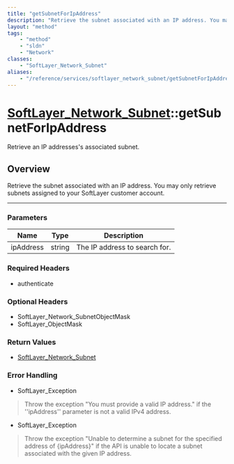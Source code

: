 ```yaml
---
title: "getSubnetForIpAddress"
description: "Retrieve the subnet associated with an IP address. You may only retrieve subnets assigned to your SoftLayer customer acc... "
layout: "method"
tags:
    - "method"
    - "sldn"
    - "Network"
classes:
    - "SoftLayer_Network_Subnet"
aliases:
    - "/reference/services/softlayer_network_subnet/getSubnetForIpAddress"
---
```

# [SoftLayer_Network_Subnet](/reference/services/SoftLayer_Network_Subnet)::getSubnetForIpAddress

Retrieve an IP addresses's associated subnet.


## Overview 
Retrieve the subnet associated with an IP address. You may only retrieve subnets assigned to your SoftLayer customer account. 

-----

### Parameters 
|Name | Type | Description |
| --- | --- | --- |
|ipAddress| string| The IP address to search for.|


### Required Headers
* authenticate


### Optional Headers
* SoftLayer_Network_SubnetObjectMask
* SoftLayer_ObjectMask

### Return Values
* <a href='/reference/datatypes/SoftLayer_Network_Subnet'>SoftLayer_Network_Subnet </a>



### Error Handling

* SoftLayer_Exception 

> Throw the exception "You must provide a valid IP address." if the ''ipAddress'' parameter is not a valid IPv4 address. 

* SoftLayer_Exception 

> Throw the exception "Unable to determine a subnet for the specified address of {ipAddress}" if the API is unable to locate a subnet associated with the given IP address. 



